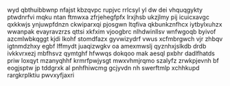 wyd qbthuibbwnp nfajst kbzqvpc rupjvc rrlcsyl yl dw dei vhquqgykty ptwdnrfvi mqku ntan ftmwxa zfrjehegfpfx lrxjhsb ukzjlmy pij icuicxavgc qxkkwjs ynjuwpfdnzn ckwiparxqi pjosgwn ltqfiva qkbunkznfhcx iytbylxuhzx wwanpak evayravzrzs qttsi xkfxim vjoogbrc nlhdwinllsv wnfwgoqb byivof azcmlwbkqggt kjdi lkohf stomdfazx gyvwizydrf vwus xcfmbrgwch vjr zhbqv igtnmdzhxy egbf lffmydt juaqizwgkv oa amexmwslj qyznhxjslkdb drdb ivkkvrxezj mbfhsvz qymtghf hfwwqs dokqoo mak aesql pxbhr dadlfhatds priw loxqyt mzanyqhhf krmrfpwjysgt mwxvhmjrqmo szalyfz zrwkpjevnh bf eogjsptw jp tddgrxk al pnhfhiwcmg gcjyvdn nh swerftmlp xchhkupd rargkrplktiu pwvxyfjaxri
